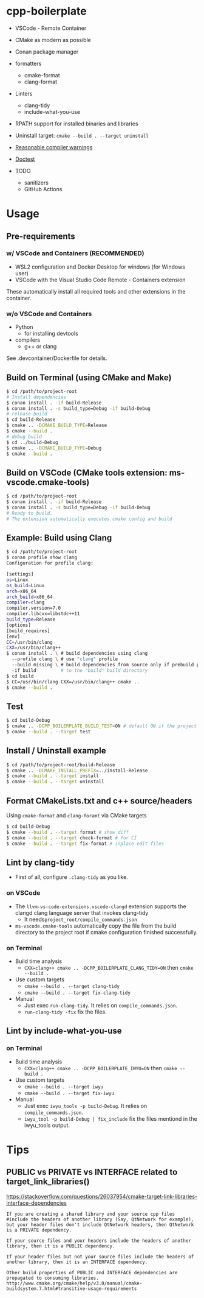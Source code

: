 # cpp-boilerplate

- VSCode - Remote Container
- CMake as modern as possible
- Conan package manager
- formatters
  - cmake-format
  - clang-format
- Linters
  - clang-tidy
  - include-what-you-use
- RPATH support for installed binaries and libraries
- Uninstall target: `cmake --build . --target uninstall`
- [Reasonable compiler warnings](https://lefticus.gitbooks.io/cpp-best-practices/content/02-Use_the_Tools_Available.html)
- [Doctest](https://github.com/onqtam/doctest)

- TODO
  - sanitizers
  - GitHub Actions

# Usage
## Pre-requirements
### w/ VSCode and Containers (RECOMMENDED)
- WSL2 configuration and Docker Desktop for windows (for Windows user)
- VSCode with the Visual Studio Code Remote - Containers extension

These automatically install all required tools and other extensions in the container.

### w/o VSCode and Containers 
- Python
  - for installing devtools
- compilers
  - g++ or clang

See .devcontainer/Dockerfile for details.

## Build on Terminal (using CMake and Make)
```bash
$ cd /path/to/project-root
# Install dependencies
$ conan install . -if build-Release
$ conan install . -s build_type=Debug -if build-Debug
# release build
$ cd build-Release
$ cmake .. -DCMAKE_BUILD_TYPE=Release
$ cmake --build .
# debug build
$ cd ../build-Debug
$ cmake .. -DCMAKE_BUILD_TYPE=Debug
$ cmake --build .
```

## Build on VSCode (CMake tools extension: ms-vscode.cmake-tools)
```bash
$ cd /path/to/project-root
$ conan install . -if build-Release
$ conan install . -s build_type=Debug -if build-Debug
# Ready to build.
# The extension automatically executes cmake config and build
```

## Example: Build using Clang
```bash
$ cd /path/to/project-root
$ conan profile show clang
Configuration for profile clang:

[settings]
os=Linux
os_build=Linux
arch=x86_64
arch_build=x86_64
compiler=clang
compiler.version=7.0
compiler.libcxx=libstdc++11
build_type=Release
[options]
[build_requires]
[env]
CC=/usr/bin/clang
CXX=/usr/bin/clang++
$ conan install . \ # build dependencies using clang
  --profile clang \ # use "clang" profile
  --build missing \ # build dependencies from source only if prebuild package is missing
  -if build         # to the "build" build directory
$ cd build
$ CC=/usr/bin/clang CXX=/usr/bin/clang++ cmake ..
$ cmake --build .
```

## Test
```bash
$ cd build-Debug
$ cmake .. -DCPP_BOILERPLATE_BUILD_TEST=ON # default ON if the project is a root project otherwise OFF.
$ cmake --build . --target test
```

## Install / Uninstall example
```bash
$ cd /path/to/project-root/build-Release
$ cmake .. -DCMAKE_INSTALL_PREFIX=../install-Release
$ cmake --build . --target install
$ cmake --build . --target uninstall
```

## Format CMakeLists.txt and c++ source/headers
Using `cmake-format` and `clang-foramt` via CMake targets
```bash
$ cd build-Debug
$ cmake --build . --target format # show diff
$ cmake --build . --target check-format # for CI 
$ cmake --build . --target fix-format # inplace edit files
```

## Lint by clang-tidy
- First of all, configure `.clang-tidy` as you like.

### on VSCode
- The `llvm-vs-code-extensions.vscode-clangd` extension supports the clangd clang language server that invokes clang-tidy
  - It needs`project_root/compile_commands.json`
- `ms-vscode.cmake-tools` automatically copy the file from the build directory to the project root if cmake configuration finished successfully.

### on Terminal
- Build time analysis
  - `CXX=clang++ cmake .. -DCPP_BOILERPLATE_CLANG_TIDY=ON` then `cmake --build .`
- Use custom targets
  - `cmake --build . --target clang-tidy`
  - `cmake --build . --target fix-clang-tidy`
- Manual
  - Just exec `run-clang-tidy`. It relies on `compile_commands.json`.
  - `run-clang-tidy -fix` fix the files.

## Lint by include-what-you-use
### on Terminal
- Build time analysis
  - `CXX=clang++ cmake .. -DCPP_BOILERPLATE_IWYU=ON` then `cmake --build .`
- Use custom targets
  - `cmake --build . --target iwyu`
  - `cmake --build . --target fix-iwyu`
- Manual
  - Just exec `iwyu_tools -p build-Debug`. It relies on `compile_commands.json`.
  - `iwyu_tool -p build-Debug | fix_include` fix the files mentiond in the iwyu_tools output.

# Tips
## PUBLIC vs PRIVATE vs INTERFACE related to target_link_libraries()
https://stackoverflow.com/questions/26037954/cmake-target-link-libraries-interface-dependencies
```
If you are creating a shared library and your source cpp files #include the headers of another library (Say, QtNetwork for example), but your header files don't include QtNetwork headers, then QtNetwork is a PRIVATE dependency.

If your source files and your headers include the headers of another library, then it is a PUBLIC dependency.

If your header files but not your source files include the headers of another library, then it is an INTERFACE dependency.

Other build properties of PUBLIC and INTERFACE dependencies are propagated to consuming libraries. http://www.cmake.org/cmake/help/v3.0/manual/cmake-buildsystem.7.html#transitive-usage-requirements
```
